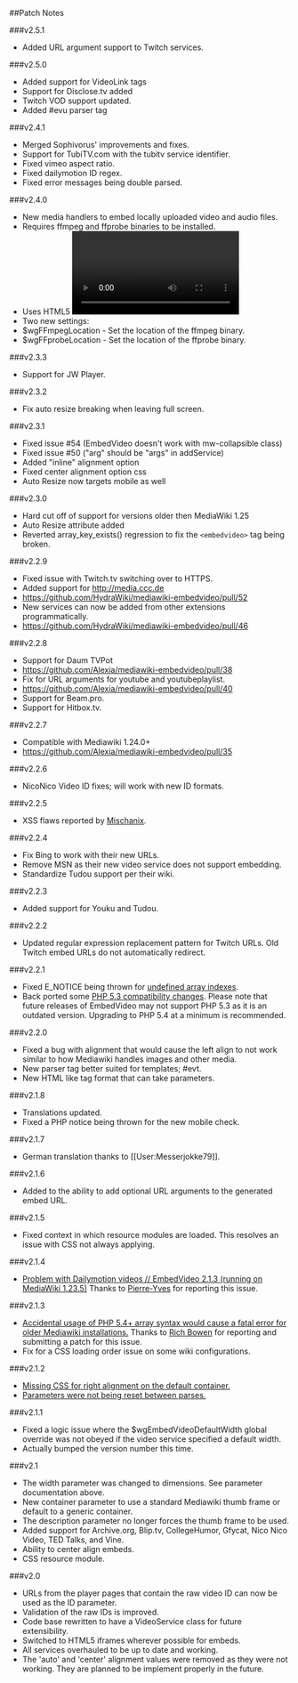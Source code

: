 ##Patch Notes

###v2.5.1
* Added URL argument support to Twitch services.

###v2.5.0
* Added support for VideoLink tags
* Support for Disclose.tv added
* Twitch VOD support updated.
* Added #evu parser tag

###v2.4.1
* Merged Sophivorus' improvements and fixes.
 * Support for TubiTV.com with the tubitv service identifier.
 * Fixed vimeo aspect ratio.
 * Fixed dailymotion ID regex.
* Fixed error messages being double parsed.

###v2.4.0
* New media handlers to embed locally uploaded video and audio files.
 * Requires ffmpeg and ffprobe binaries to be installed.
 * Uses HTML5 <video> and <audio> tags.
* Two new settings:
 * $wgFFmpegLocation - Set the location of the ffmpeg binary.
 * $wgFFprobeLocation - Set the location of the ffprobe binary.

###v2.3.3
* Support for JW Player.

###v2.3.2
* Fix auto resize breaking when leaving full screen.

###v2.3.1
* Fixed issue #54 (EmbedVideo doesn't work with mw-collapsible class)
* Fixed issue #50 ("arg" should be "args" in addService)
* Added "inline" alignment option
* Fixed center alignment option css
* Auto Resize now targets mobile as well

###v2.3.0
* Hard cut off of support for versions older then MediaWiki 1.25
* Auto Resize attribute added
* Reverted array_key_exists() regression to fix the `<embedvideo>` tag being broken.

###v2.2.9
* Fixed issue with Twitch.tv switching over to HTTPS.
* Added support for http://media.ccc.de
 * https://github.com/HydraWiki/mediawiki-embedvideo/pull/52
* New services can now be added from other extensions programmatically.
 * https://github.com/HydraWiki/mediawiki-embedvideo/pull/46

###v2.2.8
* Support for Daum TVPot
 * https://github.com/Alexia/mediawiki-embedvideo/pull/38
* Fix for URL arguments for youtube and youtubeplaylist.
 * https://github.com/Alexia/mediawiki-embedvideo/pull/40
* Support for Beam.pro.
* Support for Hitbox.tv.

###v2.2.7
* Compatible with Mediawiki 1.24.0+
 * https://github.com/Alexia/mediawiki-embedvideo/pull/35

###v2.2.6
* NicoNico Video ID fixes; will work with new ID formats.

###v2.2.5
* XSS flaws reported by [Mischanix](https://github.com/Mischanix/).

###v2.2.4
* Fix Bing to work with their new URLs.
* Remove MSN as their new video service does not support embedding.
* Standardize Tudou support per their wiki.

###v2.2.3
* Added support for Youku and Tudou.

###v2.2.2
* Updated regular expression replacement pattern for Twitch URLs.  Old Twitch embed URLs do not automatically redirect.

###v2.2.1
* Fixed E_NOTICE being thrown for [undefined array indexes](https://github.com/Alexia/mediawiki-embedvideo/issues/25).
* Back ported some [PHP 5.3 compatibility changes](https://github.com/Alexia/mediawiki-embedvideo/issues/23).  Please note that future releases of EmbedVideo may not support PHP 5.3 as it is an outdated version.  Upgrading to PHP 5.4 at a minimum is recommended.

###v2.2.0
* Fixed a bug with alignment that would cause the left align to not work similar to how Mediawiki handles images and other media.
* New parser tag better suited for templates; #evt.
* New HTML like tag format that can take parameters.

###v2.1.8
* Translations updated.
* Fixed a PHP notice being thrown for the new mobile check.

###v2.1.7
* German translation thanks to [[User:Messerjokke79]].

###v2.1.6
* Added to the ability to add optional URL arguments to the generated embed URL.

###v2.1.5
* Fixed context in which resource modules are loaded.  This resolves an issue with CSS not always applying.

###v2.1.4
* [Problem with Dailymotion videos // EmbedVideo 2.1.3 (running on MediaWiki 1.23.5)](https://github.com/Alexia/mediawiki-embedvideo/issues/16)  Thanks to [Pierre-Yves](https://github.com/gentilvirus) for reporting this issue.

###v2.1.3
* [Accidental usage of PHP 5.4+ array syntax would cause a fatal error for older Mediawiki installations.](https://github.com/Alexia/mediawiki-embedvideo/pull/14)  Thanks to [Rich Bowen](https://github.com/rbowen) for reporting and submitting a patch for this issue.
* Fix for a CSS loading order issue on some wiki configurations.

###v2.1.2
* [Missing CSS for right alignment on the default container.](https://github.com/Alexia/mediawiki-embedvideo/issues/12)
* [Parameters were not being reset between parses.](https://github.com/Alexia/mediawiki-embedvideo/issues/13)

###v2.1.1
* Fixed a logic issue where the $wgEmbedVideoDefaultWidth global override was not obeyed if the video service specified a default width.
* Actually bumped the version number this time.

###v2.1
* The width parameter was changed to dimensions.  See parameter documentation above.
* New container parameter to use a standard Mediawiki thumb frame or default to a generic container.
* The description parameter no longer forces the thumb frame to be used.
* Added support for Archive.org, Blip.tv, CollegeHumor, Gfycat, Nico Nico Video, TED Talks, and Vine.
* Ability to center align embeds.
* CSS resource module.

###v2.0
* URLs from the player pages that contain the raw video ID can now be used as the ID parameter.
* Validation of the raw IDs is improved.
* Code base rewritten to have a VideoService class for future extensibility.
* Switched to HTML5 iframes wherever possible for embeds.
* All services overhauled to be up to date and working.
* The 'auto' and 'center' alignment values were removed as they were not working.  They are planned to be implement properly in the future.